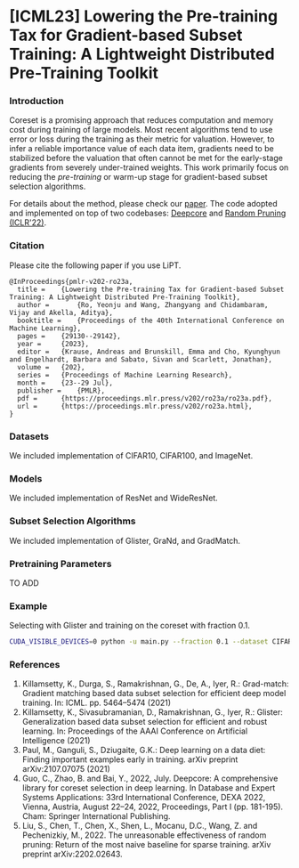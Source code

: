 # [ICML23] Lowering the Pre-training Tax for Gradient-based Subset Training: A Lightweight Distributed Pre-Training Toolkit

### Introduction
Coreset is a promising approach that reduces computation and memory cost during training of large models. 
Most recent algorithms tend to use error or loss during the training as their metric for valuation.
However, to infer a reliable importance value of each data item, gradients need to be stabilized before the valuation 
that often cannot be met for the early-stage gradients from severely under-trained weights. 
This work primarily focus on reducing the *pre-training* or warm-up stage for gradient-based subset selection algorithms. 

For details about the method, please check our [paper](https://proceedings.mlr.press/v202/ro23a.html).
The code adopted and implemented on top of two codebases: [Deepcore](https://github.com/PatrickZH/DeepCore) and [Random Pruning (ICLR'22)](https://github.com/VITA-Group/Random_Pruning). 

### Citation
Please cite the following paper if you use LiPT. 
```
@InProceedings{pmlr-v202-ro23a,
  title = 	 {Lowering the Pre-training Tax for Gradient-based Subset Training: A Lightweight Distributed Pre-Training Toolkit},
  author =       {Ro, Yeonju and Wang, Zhangyang and Chidambaram, Vijay and Akella, Aditya},
  booktitle = 	 {Proceedings of the 40th International Conference on Machine Learning},
  pages = 	 {29130--29142},
  year = 	 {2023},
  editor = 	 {Krause, Andreas and Brunskill, Emma and Cho, Kyunghyun and Engelhardt, Barbara and Sabato, Sivan and Scarlett, Jonathan},
  volume = 	 {202},
  series = 	 {Proceedings of Machine Learning Research},
  month = 	 {23--29 Jul},
  publisher =    {PMLR},
  pdf = 	 {https://proceedings.mlr.press/v202/ro23a/ro23a.pdf},
  url = 	 {https://proceedings.mlr.press/v202/ro23a.html},
}

```

### Datasets
We included implementation of CIFAR10, CIFAR100, and ImageNet.

### Models
We included implementation of ResNet and WideResNet. 

### Subset Selection Algorithms
We included implementation of Glister, GraNd, and GradMatch. 

### Pretraining Parameters
TO ADD

### Example
Selecting with Glister and training on the coreset with fraction 0.1.
```sh
CUDA_VISIBLE_DEVICES=0 python -u main.py --fraction 0.1 --dataset CIFAR10 --data_path ~/datasets --num_exp 5 --workers 10 --optimizer SGD -se 10 --selection Glister --model ResNet18 --lr 0.1 -sp ./result --batch 128
```

### References
1. Killamsetty, K., Durga, S., Ramakrishnan, G., De, A., Iyer, R.: Grad-match: Gradient matching based data subset selection for efficient deep model training. In: ICML. pp. 5464–5474 (2021)
2. Killamsetty, K., Sivasubramanian, D., Ramakrishnan, G., Iyer, R.: Glister: Generalization based data subset selection for efficient and robust learning. In: Proceedings of the AAAI Conference on Artificial Intelligence (2021)
3. Paul, M., Ganguli, S., Dziugaite, G.K.: Deep learning on a data diet: Finding important examples early in training. arXiv preprint arXiv:2107.07075 (2021)
4. Guo, C., Zhao, B. and Bai, Y., 2022, July. Deepcore: A comprehensive library for coreset selection in deep learning. In Database and Expert Systems Applications: 33rd International Conference, DEXA 2022, Vienna, Austria, August 22–24, 2022, Proceedings, Part I (pp. 181-195). Cham: Springer International Publishing.
5. Liu, S., Chen, T., Chen, X., Shen, L., Mocanu, D.C., Wang, Z. and Pechenizkiy, M., 2022. The unreasonable effectiveness of random pruning: Return of the most naive baseline for sparse training. arXiv preprint arXiv:2202.02643.
